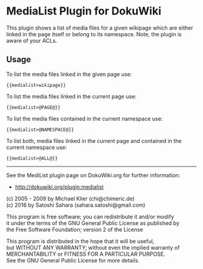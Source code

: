 # MediaList Plugin for DokuWiki

This plugin shows a list of media files for a given wikipage which are
either linked in the page itself or belong to its namespace.
Note, the plugin is aware of your ACLs.

## Usage
To list the media files linked in the given page use:

    {{medialist>wikipage}}

To list the media files linked in the current page use:

    {{medialist>@PAGE@}}

To list the media files contained in the current namespace use:

    {{medialist>@NAMESPACE@}}

To list both, media files linked in the current page and contained in the current namespace use:

    {{medialist>@ALL@}}

----

See the MediList plugin page on DokuWiki.org for further information:

  * http://dokuwiki.org/plugin:medialist

(c) 2005 - 2009 by Michael Klier (chi@chimeric\.de)  
(c) 2016        by Satoshi Sahara (sahara\.satoshi@gmail\.com)  

This program is free software; you can redistribute it and/or modify  
it under the terms of the GNU General Public License as published by  
the Free Software Foundation; version 2 of the License

This program is distributed in the hope that it will be useful,  
but WITHOUT ANY WARRANTY; without even the implied warranty of  
MERCHANTABILITY or FITNESS FOR A PARTICULAR PURPOSE.  
See the GNU General Public License for more details.

